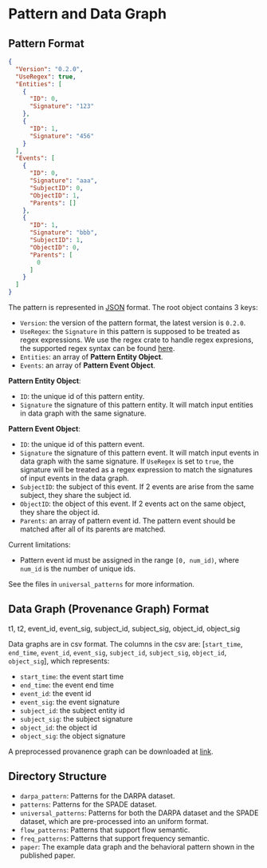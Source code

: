 # Pattern and Data Graph

## Pattern Format

```json
{
  "Version": "0.2.0",
  "UseRegex": true,
  "Entities": [
    {
      "ID": 0,
      "Signature": "123"
    },
    {
      "ID": 1,
      "Signature": "456"
    }
  ],
  "Events": [
    {
      "ID": 0,
      "Signature": "aaa",
      "SubjectID": 0,
      "ObjectID": 1,
      "Parents": []
    },
    {
      "ID": 1,
      "Signature": "bbb",
      "SubjectID": 1,
      "ObjectID": 0,
      "Parents": [
        0
      ]
    }
  ]
}
```

The pattern is represented in [JSON](https://www.json.org) format. The root object contains 3 keys:

- `Version`: the version of the pattern format, the latest version is `0.2.0`.
- `UseRegex`: the `Signature` in this pattern is supposed to be treated as regex expressions. We use the regex crate to handle regex expresions, the supported regex syntax can be found [here](https://docs.rs/regex/latest/regex/#syntax).
- `Entities`: an array of **Pattern Entity Object**.
- `Events`: an array of **Pattern Event Object**.

**Pattern Entity Object**:

- `ID`: the unique id of this pattern entity.
- `Signature` the signature of this pattern entity. It will match input entities in data graph with the same signature. 

**Pattern Event Object**:

- `ID`: the unique id of this pattern event.
- `Signature` the signature of this pattern event. It will match input events in data graph with the same signature. If `UseRegex` is set to `true`, the signature will be treated as a regex expression to match the signatures of input events in the data graph.
- `SubjectID`: the subject of this event. If 2 events are arise from the same subject, they share the subject id.
- `ObjectID`: the object of this event. If 2 events act on the same object, they share the object id.
- `Parents`: an array of pattern event id. The pattern event should be matched after all of its parents are matched.

Current limitations:

- Pattern event id must be assigned in the range `[0, num_id)`, where `num_id` is the number of unique ids.

See the files in `universal_patterns` for more information.

## Data Graph (Provenance Graph) Format

t1, t2, event_id, event_sig, subject_id, subject_sig, object_id, object_sig

Data graphs are in csv format. The columns in the csv are: [`start_time`, `end_time`, `event_id`, `event_sig`, `subject_id`, `subject_sig`, `object_id`, `object_sig`], which represents:

- `start_time`: the event start time
- `end_time`:   the event end time
- `event_id`:   the event id
- `event_sig`: the event signature
- `subject_id`: the subject entity id
- `subject_sig`: the subject signature
- `object_id`:  the object id
- `object_sig`: the object signature

A preprocessed provanence graph can be downloaded at [link](https://drive.google.com/file/d/1dKsFX7NB5D85DGkLZdoh8qrgRMrfSbBk/view?usp=sharing).

## Directory Structure

- `darpa_pattern`: Patterns for the DARPA dataset.
- `patterns`: Patterns for the SPADE dataset.
- `universal_patterns`: Patterns for both the DARPA dataset and the SPADE dataset, which are pre-processed into an uniform format.
- `flow_patterns`: Patterns that support flow semantic.
- `freq_patterns`: Patterns that support frequency semantic.
- `paper`: The example data graph and the behavioral pattern shown in the published paper.
